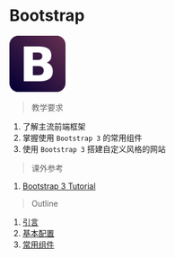# Bootstrap

<img src="../image/bootstrap/bs.png" title="Bootstrap" width="100">

> 教学要求

1. 了解主流前端框架 
2. 掌握使用 `Bootstrap 3` 的常用组件
3. 使用 `Bootstrap 3` 搭建自定义风格的网站

> 课外参考

1. [Bootstrap 3 Tutorial](http://www.w3schools.com/bootstrap/default.asp)

> Outline

1. [引言](intro.md)
2. [基本配置](configuration.md)
3. [常用组件](components.md)